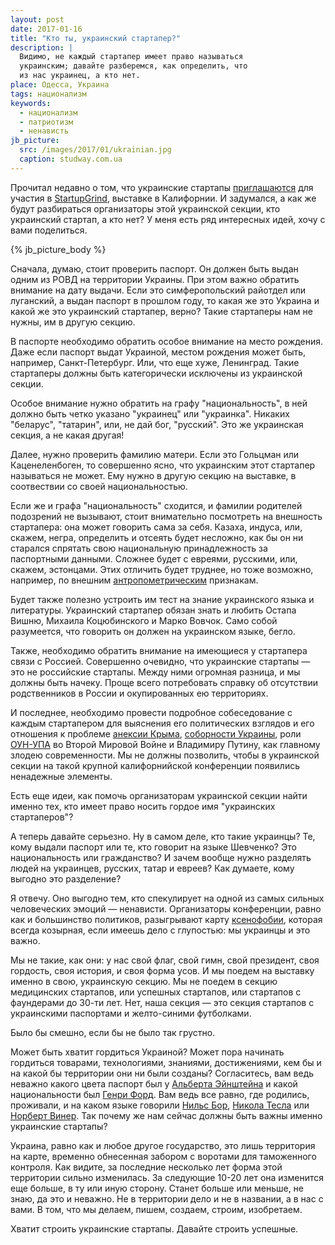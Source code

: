 ```yaml
---
layout: post
date: 2017-01-16
title: "Кто ты, украинский стартапер?"
description: |
  Видимо, не каждый стартапер имеет право называться
  украинским; давайте разберемся, как определить, что
  из нас украинец, а кто нет.
place: Одесса, Украина
tags: национализм
keywords:
  - национализм
  - патриотизм
  - ненависть
jb_picture:
  src: /images/2017/01/ukrainian.jpg
  caption: studway.com.ua
---
```


Прочитал недавно о том, что украинские стартапы
[приглашаются](http://ain.ua/ukrainskie-startapy-opyat-edut-na-startupgrind) для
участия в [StartupGrind](https://www.startupgrind.com/conference/), выставке
в Калифорнии. И задумался, а как же будут разбираться организаторы
этой украинской секции, кто украинский стартап, а кто нет? У меня есть
ряд интересных идей, хочу с вами поделиться.

{% jb_picture_body %}

<!--more-->

Сначала, думаю, стоит проверить паспорт. Он должен быть выдан одним
из РОВД на территории Украины. При этом важно обратить внимание на дату
выдачи. Если это симферопольский райотдел или луганский, а выдан паспорт
в прошлом году, то какая же это Украина и какой же это украинский
стартапер, верно? Такие стартаперы нам не нужны, им в другую секцию.

В паспорте необходимо обратить особое внимание на место рождения. Даже если
паспорт выдат Украиной, местом рождения может быть, например, Санкт-Петербург.
Или, что еще хуже, Ленинград. Такие стартаперы должны быть категорически исключены
из украинской секции.

Особое внимание нужно обратить на графу "национальность", в ней должно
быть четко указано "украинец" или "украинка". Никаких "беларус", "татарин",
или, не дай бог, "русский". Это же украинская секция, а не какая другая!

Далее, нужно проверить фамилию матери. Если это Гольцман или Каценеленбоген,
то совершенно ясно, что украинским этот стартапер называться не может. Ему
нужно в другую секцию на выставке, в соотвествии со своей национальностью.

Если же и графа "национальность" сходится, и фамилии родителей подозрений не
вызывают, стоит внимательно посмотреть на внешность стартапера: она
может говорить сама за себя. Казаха, индуса, или, скажем, негра, определить
и отсеять будет несложно, как бы он ни старался спрятать свою национальную принадлежность
за паспортными данными. Сложнее будет с евреями, русскими, или, скажем, эстонцами.
Этих отличить будет труднее, но тоже возможно, например, по внешним
[антропометрическим](https://ru.wikipedia.org/wiki/%D0%90%D0%BD%D1%82%D1%80%D0%BE%D0%BF%D0%BE%D0%BC%D0%B5%D1%82%D1%80%D0%B8%D1%8F)
признакам.

Будет также полезно устроить им тест на знание украинского языка и литературы.
Украинский стартапер обязан знать и любить Остапа Вишню, Михаила Коцюбинского
и Марко Вовчок. Само собой разумеется, что говорить он должен на украинском языке,
бегло.

Также, необходимо обратить внимание на имеющиеся у стартапера связи с
Россией. Совершенно очевидно, что украинские стартапы &mdash; это не российские
стартапы. Между ними огромная разница, и мы должны быть начеку. Проще всего
потребовать справку об отсутствии родственников в России и окупированных
ею территориях.

И последнее, необходимо провести подробное собеседование с каждым стартапером
для выяснения его политических взглядов и его отношения к проблеме
[анексии Крыма](https://ru.wikipedia.org/wiki/%D0%9F%D1%80%D0%B8%D1%81%D0%BE%D0%B5%D0%B4%D0%B8%D0%BD%D0%B5%D0%BD%D0%B8%D0%B5_%D0%9A%D1%80%D1%8B%D0%BC%D0%B0_%D0%BA_%D0%A0%D0%BE%D1%81%D1%81%D0%B8%D0%B9%D1%81%D0%BA%D0%BE%D0%B9_%D0%A4%D0%B5%D0%B4%D0%B5%D1%80%D0%B0%D1%86%D0%B8%D0%B8),
[соборности Украины](https://ru.wikipedia.org/wiki/%D0%94%D0%B5%D0%BD%D1%8C_%D1%81%D0%BE%D0%B1%D0%BE%D1%80%D0%BD%D0%BE%D1%81%D1%82%D0%B8_%D0%A3%D0%BA%D1%80%D0%B0%D0%B8%D0%BD%D1%8B),
роли [ОУН-УПА](https://ru.wikipedia.org/wiki/%D0%A3%D0%BA%D1%80%D0%B0%D0%B8%D0%BD%D1%81%D0%BA%D0%B0%D1%8F_%D0%BF%D0%BE%D0%B2%D1%81%D1%82%D0%B0%D0%BD%D1%87%D0%B5%D1%81%D0%BA%D0%B0%D1%8F_%D0%B0%D1%80%D0%BC%D0%B8%D1%8F)
во Второй Мировой Войне и
Владимиру Путину, как главному злодею современности. Мы не должны позволить, чтобы
в украинской секции на такой крупной калифорнийской конференции появились
ненадежные элементы.

Есть еще идеи, как помочь организаторам украинской секции найти именно тех,
кто имеет право носить гордое имя "украинских стартаперов"?

А теперь давайте серьезно. Ну в самом деле, кто такие украинцы? Те, кому
выдали паспорт или те, кто говорит на языке Шевченко? Это национальность
или гражданство? И зачем вообще нужно разделять людей на украинцев,
русских, татар и евреев? Как думаете, кому выгодно это разделение?

Я отвечу. Оно выгодно тем, кто спекулирует на одной из самых сильных
человеческих эмоций &mdash; ненависти. Организаторы конференции, равно как
и большинство политиков, разыгрывают карту
[ксенофобии](https://ru.wikipedia.org/wiki/%D0%9A%D1%81%D0%B5%D0%BD%D0%BE%D1%84%D0%BE%D0%B1%D0%B8%D1%8F),
которая всегда козырная, если имеешь дело с глупостью: мы украинцы и это важно.

Мы не такие, как они: у нас свой флаг, свой гимн, свой президент,
своя гордость, своя история, и своя форма усов. И мы поедем на выставку
именно в свою, украинскую секцию. Мы не поедем в секцию медицинских
стартапов, или успешных стартапов, или стартапов с фаундерами до 30-ти лет.
Нет, наша секция &mdash; это секция стартапов с украинскими паспортами
и желто-синими футболками.

Было бы смешно, если бы не было так грустно.

Может быть хватит гордиться Украиной? Может пора начинать гордиться
товарами, технологиями, знаниями, достижениями, кем бы и на какой бы
территории они ни были созданы? Согласитесь, вам ведь неважно какого цвета
паспорт был у
[Альберта Эйнштейна](https://uk.wikipedia.org/wiki/%D0%90%D0%BB%D1%8C%D0%B1%D0%B5%D1%80%D1%82_%D0%95%D0%B9%D0%BD%D1%88%D1%82%D0%B5%D0%B9%D0%BD)
и какой национальности был
[Генри Форд](https://ru.wikipedia.org/wiki/%D0%A4%D0%BE%D1%80%D0%B4,_%D0%93%D0%B5%D0%BD%D1%80%D0%B8).
Вам ведь все равно, где родились, проживали, и на каком языке говорили
[Нильс Бор](https://ru.wikipedia.org/wiki/%D0%91%D0%BE%D1%80,_%D0%9D%D0%B8%D0%BB%D1%8C%D1%81),
[Никола Тесла](https://ru.wikipedia.org/wiki/%D0%A2%D0%B5%D1%81%D0%BB%D0%B0,_%D0%9D%D0%B8%D0%BA%D0%BE%D0%BB%D0%B0)
или
[Норберт Винер](https://ru.wikipedia.org/wiki/%D0%92%D0%B8%D0%BD%D0%B5%D1%80,_%D0%9D%D0%BE%D1%80%D0%B1%D0%B5%D1%80%D1%82).
Так почему же нам сейчас должны быть важны именно украинские стартапы?

Украина, равно как и любое другое государство, это лишь территория
на карте, временно обнесенная забором с воротами для таможенного контроля.
Как видите, за последние несколько лет форма этой территории сильно изменилась.
За следующие 10-20 лет она изменится еще больше, в ту или иную сторону.
Станет больше или меньше, не знаю, да это и неважно. Не в территории
дело и не в названии, а в нас с вами. В том, что мы делаем, пишем, создаем,
строим, изобретаем.

Хватит строить украинские стартапы. Давайте строить успешные.
